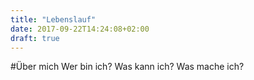 ```yaml
---
title: "Lebenslauf"
date: 2017-09-22T14:24:08+02:00
draft: true
---
```

#Über mich
Wer bin ich? Was kann ich? Was mache ich? 